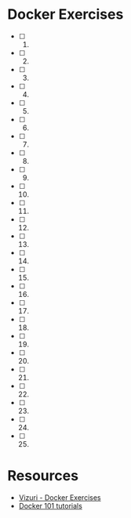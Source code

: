 # Docker Exercises

- [ ] 1. 
- [ ] 2. 
- [ ] 3. 
- [ ] 4. 
- [ ] 5. 
- [ ] 6. 
- [ ] 7. 
- [ ] 8. 
- [ ] 9. 
- [ ] 10. 
- [ ] 11. 
- [ ] 12. 
- [ ] 13. 
- [ ] 14. 
- [ ] 15. 
- [ ] 16. 
- [ ] 17. 
- [ ] 18. 
- [ ] 19. 
- [ ] 20. 
- [ ] 21. 
- [ ] 22. 
- [ ] 23. 
- [ ] 24. 
- [ ] 25. 


# Resources

- [Vizuri - Docker Exercises](https://github.com/Vizuri/docker-exercises/tree/master)
- [Docker 101 tutorials](https://www.docker.com/101-tutorial/)
